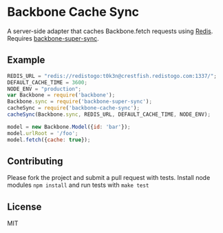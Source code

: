 # Backbone Cache Sync

A server-side adapter that caches Backbone.fetch requests using [Redis](https://github.com/mranney/node_redis). Requires [backbone-super-sync](https://github.com/artsy/backbone-super-sync).

## Example

````javascript
REDIS_URL = "redis://redistogo:t0k3n@crestfish.redistogo.com:1337/";
DEFAULT_CACHE_TIME = 3600;
NODE_ENV = "production";
var Backbone = require('backbone');
Backbone.sync = require('backbone-super-sync');
cacheSync = require('backbone-cache-sync');
cacheSync(Backbone.sync, REDIS_URL, DEFAULT_CACHE_TIME, NODE_ENV);

model = new Backbone.Model({id: 'bar'});
model.urlRoot = '/foo';
model.fetch({cache: true});
````

## Contributing

Please fork the project and submit a pull request with tests. Install node modules `npm install` and run tests with `make test`

## License

MIT
